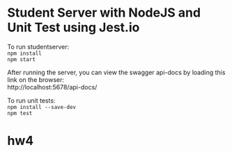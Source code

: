 # Student Server with NodeJS and Unit Test using Jest.io

To run studentserver:<br>
`npm install` <br>
`npm start`

After running the server, you can view the swagger api-docs by loading this link on the browser:<br>
http://localhost:5678/api-docs/ 

To run unit tests:<br>
`npm install --save-dev`<br>
`npm test`
# hw4
